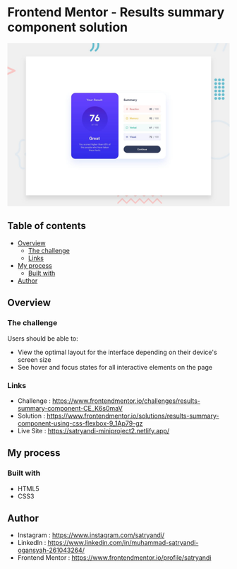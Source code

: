 # Frontend Mentor - Results summary component solution

![Result Summary Component](assets/images/desktop-preview.jpg)

## Table of contents

- [Overview](#overview)
  - [The challenge](#the-challenge)
  - [Links](#links)
- [My process](#my-process)
  - [Built with](#built-with)
- [Author](#author)

## Overview

### The challenge

Users should be able to:

- View the optimal layout for the interface depending on their device's screen size
- See hover and focus states for all interactive elements on the page

### Links

- Challenge : https://www.frontendmentor.io/challenges/results-summary-component-CE_K6s0maV
- Solution  : https://www.frontendmentor.io/solutions/results-summary-component-using-css-flexbox-9_1Ap79-gz
- Live Site : https://satryandi-miniproject2.netlify.app/

## My process

### Built with

- HTML5
- CSS3

## Author

- Instagram : https://www.instagram.com/satryandi/
- LinkedIn : https://www.linkedin.com/in/muhammad-satryandi-ogansyah-261043264/
- Frontend Mentor : https://www.frontendmentor.io/profile/satryandi